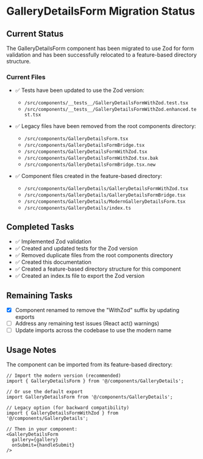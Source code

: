 # GalleryDetailsForm Migration Status

## Current Status

The GalleryDetailsForm component has been migrated to use Zod for form validation and has been successfully relocated to a feature-based directory structure.

### Current Files

- ✅ Tests have been updated to use the Zod version:
  - `/src/components/__tests__/GalleryDetailsFormWithZod.test.tsx`
  - `/src/components/__tests__/GalleryDetailsFormWithZod.enhanced.test.tsx` 

- ✅ Legacy files have been removed from the root components directory:
  - `/src/components/GalleryDetailsForm.tsx`
  - `/src/components/GalleryDetailsFormBridge.tsx`
  - `/src/components/GalleryDetailsFormWithZod.tsx`
  - `/src/components/GalleryDetailsFormWithZod.tsx.bak`
  - `/src/components/GalleryDetailsFormBridge.tsx.new`

- ✅ Component files created in the feature-based directory:
  - `/src/components/GalleryDetails/GalleryDetailsFormWithZod.tsx`
  - `/src/components/GalleryDetails/GalleryDetailsFormBridge.tsx`
  - `/src/components/GalleryDetails/ModernGalleryDetailsForm.tsx`
  - `/src/components/GalleryDetails/index.ts`

## Completed Tasks

- ✅ Implemented Zod validation
- ✅ Created and updated tests for the Zod version
- ✅ Removed duplicate files from the root components directory
- ✅ Created this documentation
- ✅ Created a feature-based directory structure for this component
- ✅ Created an index.ts file to export the Zod version

## Remaining Tasks

- [x] Component renamed to remove the "WithZod" suffix by updating exports
- [ ] Address any remaining test issues (React act() warnings)
- [ ] Update imports across the codebase to use the modern name

## Usage Notes

The component can be imported from its feature-based directory:

```tsx
// Import the modern version (recommended)
import { GalleryDetailsForm } from '@/components/GalleryDetails';

// Or use the default export 
import GalleryDetailsForm from '@/components/GalleryDetails';

// Legacy option (for backward compatibility)
import { GalleryDetailsFormWithZod } from '@/components/GalleryDetails';

// Then in your component:
<GalleryDetailsForm 
  gallery={gallery}
  onSubmit={handleSubmit} 
/>
```

